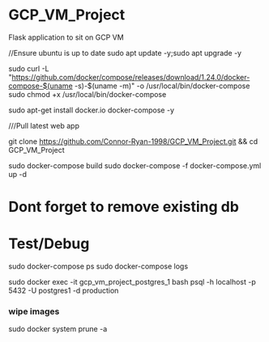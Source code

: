 # GCP_VM_Project
Flask application to sit on GCP VM


//Ensure ubuntu is up to date
sudo apt update -y;sudo apt upgrade -y


sudo curl -L "https://github.com/docker/compose/releases/download/1.24.0/docker-compose-$(uname -s)-$(uname -m)" -o /usr/local/bin/docker-compose
sudo chmod +x /usr/local/bin/docker-compose
 
sudo apt-get install docker.io docker-compose  -y


///Pull latest web app

git clone https://github.com/Connor-Ryan-1998/GCP_VM_Project.git && cd GCP_VM_Project

sudo docker-compose build
sudo docker-compose -f docker-compose.yml up -d 
 

# Dont forget to remove existing db 
# Test/Debug
sudo docker-compose ps
sudo docker-compose logs

sudo docker exec -it gcp_vm_project_postgres_1 bash
psql -h localhost -p 5432 -U postgres1 -d production
 
### wipe images 
sudo docker system prune -a 


